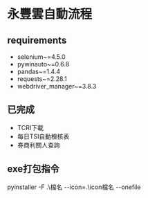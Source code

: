 # 永豐雲自動流程

## requirements
- selenium~=4.5.0
- pywinauto~=0.6.8
- pandas~=1.4.4
- requests~=2.28.1
- webdriver_manager~=3.8.3

## 已完成
- TCRI下載
- 每日TSI自動檢核表
- 券商利關人查詢

## exe打包指令
pyinstaller -F .\檔名 --icon=.\icon檔名 --onefile
